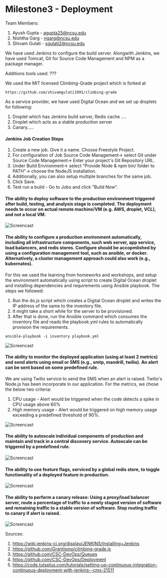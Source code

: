 # Milestone3 - Deployment

Team Members:

1. Ayush Gupta - agupta25@ncsu.edu
2. Nishtha Garg - ngarg@ncsu.edu
3. Shivam Gulati - sgulati2@ncsu.edu

We have used Jenkins to configure the build server. Alongwith Jenkins, we have used Tomcat, Git for Source Code Management and NPM as a package manager.

Additions tools used: ???

We used the MIT licensed Climbing-Grade project which is forked at 
```
https://github.com/shivamgulati1991/climbing-grade
```
As a service provider, we have used Digital Ocean and we set up droplets for following:

1. Droplet which has Jenkins build server, Redis cache ....
2. Droplet which acts as a stable production server
3. Canary.....

#### Jenkins Job Creation Steps

1. Create a new job. Give it a name. Choose Freestyle Project.
2. For configuration of Job
   Source Code Management-> select Git under Source Code Management-> Enter your project's Git Repository URL.
3. Under Build Environment-> select "Provide Node & npm bin/ folder to PATH"-> choose the NodeJS installation.
4. Additionally, you can also setup multiple branches for the same job.
5. Click Save.
5. Test run a build - Go to Jobs and click "Build Now". 


#### The ability to deploy software to the production environment triggered after build, testing, and analysis stage is completed. The deployment needs to occur on actual remote machine/VM (e.g. AWS, droplet, VCL), and not a local VM.


![Screencast](https://github.com/shivamgulati1991/DevOps-Milestone3/blob/master/Screens/1.gif)


#### The ability to configure a production environment automatically, including all infrastructure components, such web server, app service, load balancers, and redis stores. Configure should be accopmlished by using a configuration management tool, such as ansible, or docker. Alternatively, a cluster management approach could also work (e.g., kubernates).

For this we used the learning from homeworks and workshops, and setup the environment automatically using script to create Digital Ocean droplet and installing dependencies and requirements using Ansible playbook. The steps we followed:

1. Run the do.js script which creates a Digital Ocean droplet and writes the IP address of the same to the inventory file.
2. It might take a short while for the server to be provisioned.
3. After that is done, run the Ansible command which consumes the inventory file and reads the playbook.yml rules to automatically provision the requirements.
```
ansible-playbook -i inventory playbook.yml
```
   
![Screencast](https://github.com/shivamgulati1991/DevOps-Milestone3/blob/master/Screens/1.gif)

#### The ability to monitor the deployed application (using at least 2 metrics) and send alerts using email or SMS (e.g., smtp, mandrill, twilio). An alert can be sent based on some predefined rule.  

We are using Twilio service to send the SMS when an alert is raised. Twilio's Node.js has been incorporate in our application. 
For the metrics, we chose the below two criteria:

1. CPU usage - Alert would be triggered when the code detects a spike in CPU usage above 60%
2. High memory usage -  Alert would be triggered on high memory usage exceeding a predefined threshold of 90%.
   
![Screencast](https://github.com/shivamgulati1991/DevOps-Milestone3/blob/master/Screens/1.gif)

#### The ability to autoscale individual components of production and maintain and track in a central discovery service. Autoscale can be triggered by a predefined rule.
   
![Screencast](https://github.com/shivamgulati1991/DevOps-Milestone3/blob/master/Screens/1.gif)

#### The ability to use feature flags, serviced by a global redis store, to toggle functionality of a deployed feature in production.
   
![Screencast](https://github.com/shivamgulati1991/DevOps-Milestone3/blob/master/Screens/1.gif)

#### The ability to perform a canary release: Using a proxy/load balancer server, route a percentage of traffic to a newly staged version of software and remaining traffic to a stable version of software. Stop routing traffic to canary if alert is raised.
   
![Screencast](https://github.com/shivamgulati1991/DevOps-Milestone3/blob/master/Screens/1.gif)


Sources:

1. https://wiki.jenkins-ci.org/display/JENKINS/Installing+Jenkins
2. https://github.com/Grantismo/climbing-grade.js
3. https://github.com/CSC-DevOps/Queues
4. https://github.com/CSC-DevOps/Deployment
5. https://code.tutsplus.com/tutorials/setting-up-continuous-integration-continuous-deployment-with-jenkins--cms-21511
